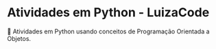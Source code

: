 # Atividades em Python - LuizaCode 
📌 Atividades em Python usando conceitos de Programação Orientada a Objetos.
